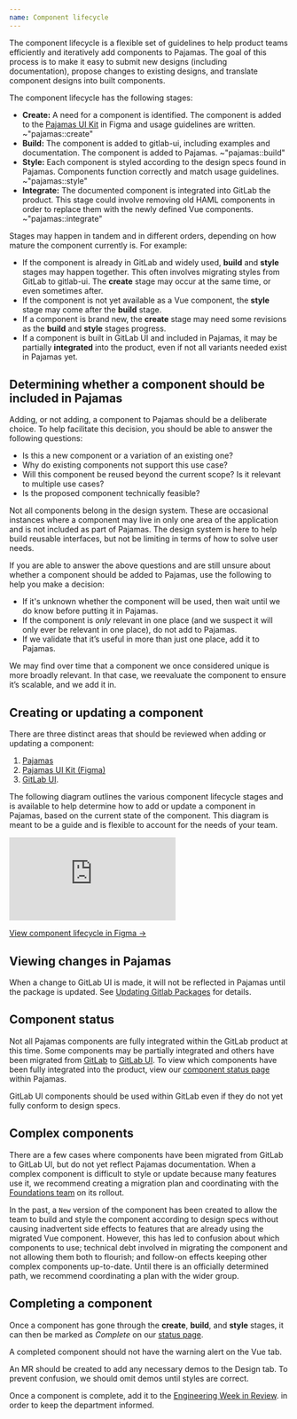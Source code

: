 ```yaml
---
name: Component lifecycle
---
```


The component lifecycle is a flexible set of guidelines to help product teams efficiently and iteratively add components to Pajamas. The goal of this process is to make it easy to submit new designs (including documentation), propose changes to existing designs, and translate component designs into built components.

The component lifecycle has the following stages:

- **Create:** A need for a component is identified. The component is added to the [Pajamas UI Kit](https://www.figma.com/file/qEddyqCrI7kPSBjGmwkZzQ/Pajamas-UI-Kit) in Figma and usage guidelines are written.
~"pajamas::create"
- **Build:** The component is added to gitlab-ui, including examples
and documentation. The component is added to Pajamas. ~"pajamas::build"
- **Style:** Each component is styled according to the design specs found in
Pajamas. Components function correctly and match usage guidelines. ~"pajamas::style"
- **Integrate:** The documented component is integrated into GitLab the
product. This stage could involve removing old HAML components
in order to replace them with the newly defined Vue components. ~"pajamas::integrate"

Stages may happen in tandem and in different orders, depending on how mature the component currently
is. For example:

- If the component is already in GitLab and widely used, **build** and
**style** stages may happen together. This often involves migrating styles from GitLab
to gitlab-ui. The **create** stage may occur at the same time, or even sometimes after.
- If the component is not yet available as a Vue component, the **style** stage
may come after the **build** stage.
- If a component is brand new, the **create** stage may need some revisions as the
**build** and **style** stages progress.
- If a component is built in GitLab UI and included in Pajamas, it may be partially
**integrated** into the product, even if not all variants needed exist in Pajamas yet.

## Determining whether a component should be included in Pajamas

Adding, or not adding, a component to Pajamas should be a deliberate choice. To
help facilitate this decision, you should be able to answer the following questions:

- Is this a new component or a variation of an existing one?
- Why do existing components not support this use case?
- Will this component be reused beyond the current scope? Is it relevant to multiple
use cases?
- Is the proposed component technically feasible?

Not all components belong in the design system. These are occasional instances
where a component may live in only one area of the application and is not included
as part of Pajamas. The design system is here to help build reusable interfaces,
but not be limiting in terms of how to solve user needs.

If you are able to answer the above questions and are still unsure about whether
a component should be added to Pajamas, use the following to help you make a
decision:

- If it's unknown whether the component will be used, then wait until we do know
before putting it in Pajamas.
- If the component is *only* relevant in one place (and we suspect it will only
ever be relevant in one place), do not add to Pajamas.
- If we validate that it’s useful in more than just one place, add it to Pajamas.

We may find over time that a component we once considered unique is more broadly
relevant. In that case, we reevaluate the component to ensure it’s scalable, and
we add it in.

## Creating or updating a component

There are three distinct areas that should be reviewed when adding or updating a component:

1. [Pajamas](https://gitlab.com/gitlab-org/gitlab-services/design.gitlab.com)
1. [Pajamas UI Kit (Figma)](https://www.figma.com/file/qEddyqCrI7kPSBjGmwkZzQ/Pajamas-UI-Kit)
1. [GitLab UI](https://gitlab.com/gitlab-org/gitlab-ui).

The following diagram outlines the various component lifecycle stages and is available to help
determine how to add or update a component in Pajamas, based on the current state
of the component. This diagram is meant to be a guide and is flexible to account for the needs
of your team.

<div class="figma-embed" aria-label="Component lifecycle diagram depicting the various stages of contributing to Pajamas." role="img">
  <iframe frameborder="0" src="https://www.figma.com/embed?embed_host=share&url=https%3A%2F%2Fwww.figma.com%2Ffile%2Fsd0mmLWaejswQUSJ3ei3kj%2FComponent-Lifecycle%3Fnode-id%3D3%253A752" allowfullscreen></iframe>
</div>

[View component lifecycle in Figma →](https://www.figma.com/file/sd0mmLWaejswQUSJ3ei3kj/Component-Lifecycle?node-id=2%3A2263)
## Viewing changes in Pajamas

When a change to GitLab UI is made, it will not be reflected in
Pajamas until the package is updated. See 
[Updating Gitlab Packages](https://gitlab.com/gitlab-org/gitlab-ui/-/blob/main/doc/updating-gitlab-ui-packages.md) for details.

## Component status

Not all Pajamas components are fully integrated within the GitLab product at this 
time. Some components may be partially integrated and others have been migrated 
from [GitLab](https://gitlab.com/gitlab-org/gitlab) to [GitLab UI](https://gitlab.com/gitlab-org/gitlab-ui). 
To view which components have been fully integrated into the product, view our 
[component status page](https://design.gitlab.com/components/status) within Pajamas.

GitLab UI components should be used within GitLab even if they do not yet fully 
conform to design specs.

## Complex components

There are a few cases where components have been migrated from GitLab to
GitLab UI, but do not yet reflect Pajamas documentation. When a complex component
is difficult to style or update because many features use it, we recommend creating a migration plan and coordinating with the [Foundations team](https://about.gitlab.com/company/team/?department=fe-ux-foundations-team) on its rollout.

In the past, a `New` version of the component has been created to allow the team to build and
style the component according to design specs without causing inadvertent side effects to features
that are already using the migrated Vue component. However, this has led to confusion about which components to use; technical debt involved in migrating the component and not allowing them both to flourish; and follow-on effects keeping other complex components up-to-date. Until there is an officially determined path, we recommend coordinating a plan with the wider group.

## Completing a component

Once a component has gone through the **create**, **build**, and **style** stages,
it can then be marked as *Complete* on our [status page](https://design.gitlab.com/components/status).

A completed component should not have the warning alert on the Vue tab.

An MR should be created to add any necessary demos to the Design tab. To prevent
confusion, we should omit demos until styles are correct.

Once a component is complete, add it to the [Engineering Week in Review](https://docs.google.com/document/d/1Oglq0-rLbPFRNbqCDfHT0-Y3NkVEiHj6UukfYijHyUs/edit).
in order to keep the department informed.
